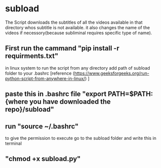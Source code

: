 # subload

The Script downloads the subtitles of all the videos available in that directory whos subtitle is not available.
it also changes the name of the videos if necessory(because subliminal requires specific type of name).

## First run the cammand "pip install -r requirments.txt" 
in linux system to run the script from any directory add path of subload folder to your .bashrc [reference (https://www.geeksforgeeks.org/run-python-script-from-anywhere-in-linux/) ]
 
## paste this in .bashrc file "export PATH=$PATH:{where you have downloaded the repo}/subload"
## run "source ~/.bashrc"

to give the permission to execute go to the subload folder and write this in terminal
## "chmod +x subload.py"


